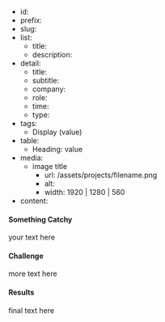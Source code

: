 - id:
- prefix:
- slug:
- list:
    - title:
    - description:
- detail:
    - title:
    - subtitle:
    - company:
    - role:
    - time:
    - type:
- tags:
    - Display (value)
- table:
    - Heading: value
- media:
    - image title
        - url: /assets/projects/filename.png
        - alt:
        - width: 1920 | 1280 | 560
- content:

#### Something Catchy

your text here

#### Challenge

more text here

#### Results

final text here